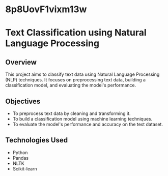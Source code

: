 # 8p8UovF1vixm13w

# Text Classification using Natural Language Processing

## Overview
This project aims to classify text data using Natural Language Processing (NLP) techniques. It focuses on preprocessing text data, building a classification model, and evaluating the model's performance.

## Objectives
- To preprocess text data by cleaning and transforming it.
- To build a classification model using machine learning techniques.
- To evaluate the model's performance and accuracy on the test dataset.

## Technologies Used
- Python
- Pandas
- NLTK
- Scikit-learn
